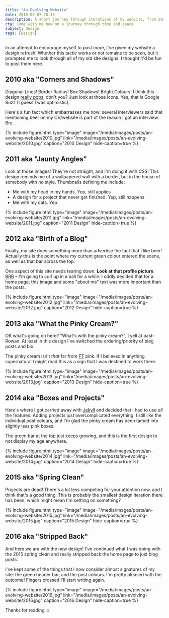 ```yaml
---
title: "An Evolving Website"
date: 2016-03-07 20:15
description: A short journey through iterations of my website, from 2010–2016, and all of the odd decisions I've made along the way.
cta: Come with me now on a journey through time and space
subject: design
tags: [Design]
---
```



In an attempt to encourage myself to post more, I've given my website a design refresh! Whether this tactic works or not remains to be seen, but it prompted me to look through all of my old site designs. I thought it'd be fun to post them here.


2010 aka "Corners and Shadows"
------------------------------

Diagonal Lines! Border Radius! Box Shadows! Bright Colours! I think this design [really pops][pops], don't you? Just look at those icons. Yes, that _is_ Google Buzz (I guess I was optimistic).

Here's a fun fact which embarrasses me now: several interviewers said that mentioning beer on my CV/website is part of the reason I got an interview. Bro.

{%
    include figure.html
    type="image"
    image="/media/images/posts/an-evolving-website/2010.jpg"
    link="/media/images/posts/an-evolving-website/2010.jpg"
    caption="2010 Design"
    hide-caption=true
%}


2011 aka "Jaunty Angles"
------------------------

Look at those images! They're not straight, and I'm doing it with _CSS_! This design reminds me of a wallpapered wall with a border, but in the house of somebody with no style. Thumbnails defining me include:

  * Me with my head in my hands. Yep, still applies
  * A design for a project that never got finished. Yep, still happens
  * Me with my cats. Yep

{%
    include figure.html
    type="image"
    image="/media/images/posts/an-evolving-website/2011.jpg"
    link="/media/images/posts/an-evolving-website/2011.jpg"
    caption="2011 Design"
    hide-caption=true
%}


2012 aka "Birth of a Blog"
--------------------------

Finally, my site does something more than advertise the fact that I like beer! Actually this is the point where my current green colour entered the scene, as well as that bar across the top.

One aspect of this site needs tearing down. **Look at that profile picture**. <abbr title="Be right back">BRB</abbr> – I'm going to curl up in a ball for a while. I oddly decided that for a home page, this image and some "about me" text was more important than the posts.

{%
    include figure.html
    type="image"
    image="/media/images/posts/an-evolving-website/2012.jpg"
    link="/media/images/posts/an-evolving-website/2012.jpg"
    caption="2012 Design"
    hide-caption=true
%}


2013 aka "What the Pinky Cream?"
--------------------------------

OK what's going on here? "What's with the pinky cream?", I yell at past-Rowan. At least in this design I've switched the ordering/priority of blog posts and bio.

The pinky cream isn't _that_ far from <abbr title="Financial Times">FT</abbr> pink. If I believed in anything supernatural I might read this as a sign that I was destined to work there.

{%
    include figure.html
    type="image"
    image="/media/images/posts/an-evolving-website/2013.jpg"
    link="/media/images/posts/an-evolving-website/2013.jpg"
    caption="2013 Design"
    hide-caption=true
%}


2014 aka "Boxes and Projects"
-----------------------------

Here's where I got carried away with [Jekyll][jekyll] and decided that I had to use _all_ the features. Adding projects just overcomplicated everything. I still like the individual post colours, and I'm glad the pinky cream has been tamed into slightly less pink boxes.

The green bar at the top just keeps growing, and this is the first design to not display my age anywhere.

{%
    include figure.html
    type="image"
    image="/media/images/posts/an-evolving-website/2014.jpg"
    link="/media/images/posts/an-evolving-website/2014.jpg"
    caption="2014 Design"
    hide-caption=true
%}


2015 aka "Spring Clean"
-----------------------

Projects are dead! There's a lot less competing for your attention now, and I think that's a good thing. This is probably the smallest design iteration there has been, which might mean I'm settling on something?

{%
    include figure.html
    type="image"
    image="/media/images/posts/an-evolving-website/2015.jpg"
    link="/media/images/posts/an-evolving-website/2015.jpg"
    caption="2015 Design"
    hide-caption=true
%}


2016 aka "Stripped Back"
------------------------

And here we are with the new design! I've continued what I was doing with the 2015 spring clean and really stripped back the home page to just blog posts.

I've kept some of the things that I now consider almost signatures of my site: the green header bar, and the post colours. I'm pretty pleased with the outcome! Fingers crossed I'll start writing again.

{%
    include figure.html
    type="image"
    image="/media/images/posts/an-evolving-website/2016.jpg"
    link="/media/images/posts/an-evolving-website/2016.jpg"
    caption="2016 Design"
    hide-caption=true
%}

Thanks for reading :relaxed:



[jekyll]: https://jekyllrb.com/
[pops]: http://theoatmeal.com/comics/design_hell
